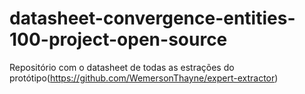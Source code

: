 # datasheet-convergence-entities-100-project-open-source


Repositório com o datasheet de todas as estrações do protótipo(https://github.com/WemersonThayne/expert-extractor)
